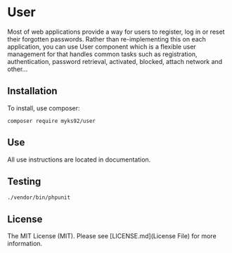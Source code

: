 # User

Most of web applications provide a way for users to register, log in or reset their forgotten passwords. Rather than
 re-implementing this on each application, you can use User component which is a flexible user management for that
  handles common tasks such as registration, authentication, password retrieval, activated, blocked, attach network
   and other...
   
## Installation

To install, use composer:
```
composer require myks92/user
```

## Use

All use instructions are located in documentation.

## Testing

```
./vendor/bin/phpunit
```

## License

The MIT License (MIT). Please see [LICENSE.md](License File) for more information.